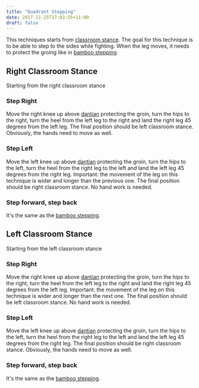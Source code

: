 ```yaml
---
title: "Quadrant Stepping"
date: 2017-11-25T17:03:55+11:00
draft: false
---
```


This techniques starts from [classroom stance](../../stances/classroom). The goal for this technique is to be able to step to the sides while fighting. When the leg moves, it needs to protect the groing like in [bamboo stepping](../bamboo).


## Right Classroom Stance

Starting from the right classroom stance

### Step Right

Move the right knee up above [dantian](../../about/theory/lines#dantian) protecting the groin, turn the hips to the right, turn the heel from the left leg to the right and land the right leg 45 degrees from the left leg. The final position should be left classroom stance. Obviously, the hands need to move as well.

### Step Left

Move the left knee up above [dantian](../../about/theory/lines#dantian) protecting the groin, turn the hips to the left, turn the heel from the right leg to the left and land the left leg 45 degrees from the right leg. Important: the movement of the leg on this technique is wider and longer than the previous one. The final position should be right classroom stance. No hand work is needed.

### Step forward, step back

It's the same as the [bamboo stepping](../bamboo).

## Left Classroom Stance

Starting from the left classroom stance

### Step Right

Move the right knee up above [dantian](../../about/theory/lines#dantian) protecting the groin, turn the hips to the right, turn the heel from the left leg to the right and land the right leg 45 degrees from the left leg. Important: the movement of the leg on this technique is wider and longer than the next one. The final position should be left classroom stance. No hand work is needed.

### Step Left

Move the left knee up above [dantian](../../about/theory/lines#dantian) protecting the groin, turn the hips to the left, turn the heel from the right leg to the left and land the left leg 45 degrees from the right leg. The final position should be right classroom stance. Obviously, the hands need to move as well.

### Step forward, step back

It's the same as the [bamboo stepping](../bamboo).
